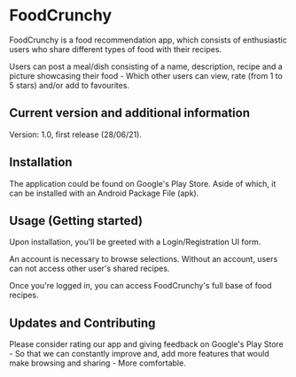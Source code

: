 # FoodCrunchy

FoodCrunchy is a food recommendation app, which consists of enthusiastic
users who share different types of food with their recipes.

Users can post a meal/dish consisting of a name, description, recipe and a picture showcasing
their food - Which other users can view, rate (from 1 to 5 stars) and/or add to favourites.


## Current version and additional information

Version: 1.0, first release (28/06/21). 


## Installation

The application could be found on Google's Play Store.
Aside of which, it can be installed with an Android Package File (apk).


## Usage (Getting started)

Upon installation, you'll be greeted with a Login/Registration UI form.

An account is necessary to browse selections.
Without an account, users can not access other user's shared recipes.

Once you're logged in, you can access FoodCrunchy's full base of food recipes. 


## Updates and Contributing

Please consider rating our app and giving feedback on Google's Play Store - So that we can
constantly improve and, add more features that would make browsing and sharing - More comfortable.
